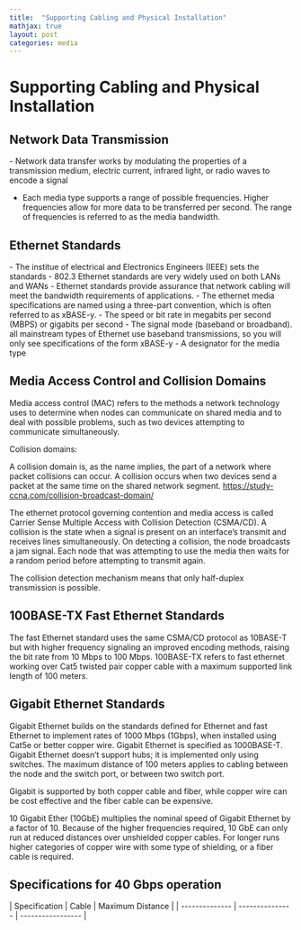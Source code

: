 ```yaml
---
title:  "Supporting Cabling and Physical Installation"
mathjax: true
layout: post
categories: media
---
```


<h1>Supporting Cabling and Physical Installation</h1>
<h2>Network Data Transmission</h2>
- Network data transfer works by modulating the properties of a transmission medium, electric current, infrared light, or radio waves to encode a signal

- Each media type supports a range of possible frequencies. Higher frequencies allow for more data to be transferred per second. The range of frequencies is referred to as the media bandwidth.
<h2>Ethernet Standards</h2>
- The institue of electrical and Electronics Engineers (IEEE) sets the standards
- 802.3 Ethernet standards are very widely used on both LANs and WANs
- Ethernet standards provide assurance that network cabling will meet the bandwidth requirements of applications. 
- The ethernet media specifications are named using a three-part convention, which is often referred to as xBASE-y.
    - The speed or bit rate in megabits per second (MBPS) or gigabits per second
    - The signal mode (baseband or broadband). all mainstream types of Ethernet use baseband transmissions, so you will only see specifications of the form xBASE-y
    - A designator for the media type

<h2>Media Access Control and Collision Domains</h2>
Media access control (MAC) refers to the methods a network technology uses to determine when nodes can communicate on shared media and to deal with possible problems, such as two devices attempting to communicate simultaneously.

Collision domains:

A collision domain is, as the name implies, the part of a network where packet collisions can occur. A collision occurs when two devices send a packet at the same time on the shared network segment. https://study-ccna.com/collision-broadcast-domain/

The ethernet protocol governing contention and media access is called Carrier Sense Multiple Access with Collision Detection (CSMA/CD). A collision is the state when a signal is present on an interface’s transmit and receives lines simultaneously. On detecting a collision, the node broadcasts a jam signal. Each node that was attempting to use the media then waits for a random period before attempting to transmit again. 

The collision detection mechanism means that only half-duplex transmission is possible.

<h2>100BASE-TX Fast Ethernet Standards</h2>
The fast Ethernet standard uses the same CSMA/CD protocol as 10BASE-T but with higher frequency signaling an improved encoding methods, raising the bit rate from 10 Mbps to 100 Mbps. 100BASE-TX refers to fast ethernet working over Cat5 twisted pair copper cable with a maximum supported link length of 100 meters.

<h2>Gigabit Ethernet Standards</h2>
Gigabit Ethernet builds on the standards defined for Ethernet and fast Ethernet to implement rates of 1000 Mbps (1Gbps), when installed using Cat5e or better copper wire. Gigabit Ethernet is specified as 1000BASE-T. Gigabit Ethernet doesn’t support hubs; it is implemented only using switches. The maximum distance of 100 meters applies to cabling between the node and the switch port, or between two switch port.

Gigabit is supported by both copper cable and fiber, while copper wire can be cost effective and the fiber cable can be expensive.

10 Gigabit Ether (10GbE) multiplies the nominal speed of Gigabit Ethernet by a factor of 10. Because of the higher frequencies required, 10 GbE can only run at reduced distances over unshielded copper cables. For longer runs higher categories of copper wire with some type of shielding, or a fiber cable is required.


<h2>Specifications for 40 Gbps operation</h2>
| Specification | Cable            | Maximum Distance |
| -------------- | --------------- | ----------------- |



